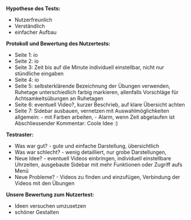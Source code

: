 **Hypothese des Tests:**
- Nutzerfreunlich
- Verständlich
- einfacher Aufbau 

**Protokoll und Bewertung des Nutzertests:**
- Seite 1: io
- Seite 2: io
- Seite 3: Zeit bis auf die Minute individuell einstellbar, nicht nur stündliche eingaben
- Seite 4: io
- Seite 5: selbsterklärende Bezeichnung der Übungen verwenden, Ruhetage unterschiedlich farbig markieren, allenfalls Vorschläge für Achtsamkeitsübungen an Ruhetagen
- Seite 6: eventuell Video?, kurzer Beschrieb, auf klare Übersicht achten
- Seite 7: Sidebar ausbauen, vernetzen mit Auswahlmöglichkeiten 
allgemein:  - mit Farben arbeiten, 
            - Alarm, wenn Zeit abgelaufen ist
Abschliessender Kommentar: Coole Idee :)

**Testraster:**
- Was war gut?            - gute und einfache Darstellung, übersichtlich
- Was war schlecht?       - wenig detailliert, nur grobe Darstellungen,
- Neue Idee?              - eventuell Videos einbringen, individuell einstellbare Uhrzeiten, ausgebaute Sidebar mit mehr                                   Funktionen oder Zugriff aufs Menü
- Neue Probleme?          - Videos zu finden und einzufügen, Verbindung der Videos mit den Übungen 

**Unsere Bewertung zum Nutzertest:**
- Ideen versuchen umzusetzen
- schöner Gestalten 
 
